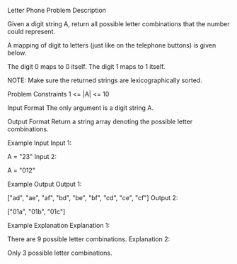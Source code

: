 Letter Phone
Problem Description

Given a digit string A, return all possible letter combinations that the number could represent.

A mapping of digit to letters (just like on the telephone buttons) is given below.



The digit 0 maps to 0 itself. The digit 1 maps to 1 itself.

NOTE: Make sure the returned strings are lexicographically sorted.



Problem Constraints
1 <= |A| <= 10



Input Format
The only argument is a digit string A.



Output Format
Return a string array denoting the possible letter combinations.



Example Input
Input 1:

 A = "23"
Input 2:

 A = "012"


Example Output
Output 1:

 ["ad", "ae", "af", "bd", "be", "bf", "cd", "ce", "cf"]
Output 2:

 ["01a", "01b", "01c"]


Example Explanation
Explanation 1:

 There are 9 possible letter combinations.
Explanation 2:

 Only 3 possible letter combinations.